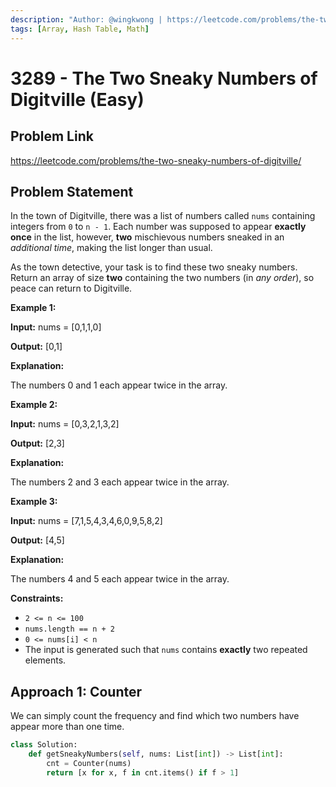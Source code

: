 ```yaml
---
description: "Author: @wingkwong | https://leetcode.com/problems/the-two-sneaky-numbers-of-digitville/"
tags: [Array, Hash Table, Math]
---
```


# 3289 - The Two Sneaky Numbers of Digitville (Easy)

## Problem Link

https://leetcode.com/problems/the-two-sneaky-numbers-of-digitville/

## Problem Statement

In the town of Digitville, there was a list of numbers called `nums` containing integers from `0` to `n - 1`. Each number was supposed to appear **exactly once** in the list, however, **two** mischievous numbers sneaked in an _additional time_, making the list longer than usual.

As the town detective, your task is to find these two sneaky numbers. Return an array of size **two** containing the two numbers (in _any order_), so peace can return to Digitville.

**Example 1:**

**Input:** nums = [0,1,1,0]

**Output:** [0,1]

**Explanation:**

The numbers 0 and 1 each appear twice in the array.

**Example 2:**

**Input:** nums = [0,3,2,1,3,2]

**Output:** [2,3]

**Explanation:**

The numbers 2 and 3 each appear twice in the array.

**Example 3:**

**Input:** nums = [7,1,5,4,3,4,6,0,9,5,8,2]

**Output:** [4,5]

**Explanation:**

The numbers 4 and 5 each appear twice in the array.

**Constraints:**

- `2 <= n <= 100`
- `nums.length == n + 2`
- `0 <= nums[i] < n`
- The input is generated such that `nums` contains **exactly** two repeated elements.

## Approach 1: Counter

We can simply count the frequency and find which two numbers have appear more than one time.

<Tabs>
<TabItem value="py" label="Python">
<SolutionAuthor name="@wingkwong"/>

```py
class Solution:
    def getSneakyNumbers(self, nums: List[int]) -> List[int]:
        cnt = Counter(nums)
        return [x for x, f in cnt.items() if f > 1]
```

</TabItem>
</Tabs>
